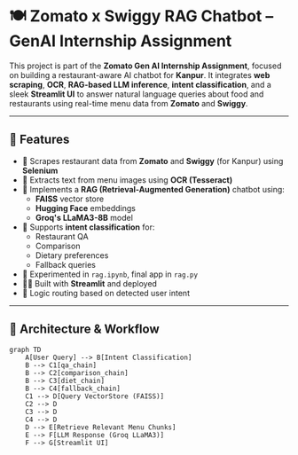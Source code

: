 # 🍽️ Zomato x Swiggy RAG Chatbot – GenAI Internship Assignment

This project is part of the **Zomato Gen AI Internship Assignment**, focused on building a restaurant-aware AI chatbot for **Kanpur**. It integrates **web scraping**, **OCR**, **RAG-based LLM inference**, **intent classification**, and a sleek **Streamlit UI** to answer natural language queries about food and restaurants using real-time menu data from **Zomato** and **Swiggy**.

---

## 🚀 Features

- 📄 Scrapes restaurant data from **Zomato** and **Swiggy** (for Kanpur) using **Selenium**
- 🧾 Extracts text from menu images using **OCR (Tesseract)**
- 🧠 Implements a **RAG (Retrieval-Augmented Generation)** chatbot using:
  - **FAISS** vector store
  - **Hugging Face** embeddings
  - **Groq's LLaMA3-8B** model
- 💬 Supports **intent classification** for:
  - Restaurant QA
  - Comparison
  - Dietary preferences
  - Fallback queries
- 🧪 Experimented in `rag.ipynb`, final app in `rag.py`
- 🧑‍💻 Built with **Streamlit** and deployed
- 🔀 Logic routing based on detected user intent

---

## 🧠 Architecture & Workflow

```mermaid
graph TD
    A[User Query] --> B[Intent Classification]
    B --> C1[qa_chain]
    B --> C2[comparison_chain]
    B --> C3[diet_chain]
    B --> C4[fallback_chain]
    C1 --> D[Query VectorStore (FAISS)]
    C2 --> D
    C3 --> D
    C4 --> D
    D --> E[Retrieve Relevant Menu Chunks]
    E --> F[LLM Response (Groq LLaMA3)]
    F --> G[Streamlit UI]

